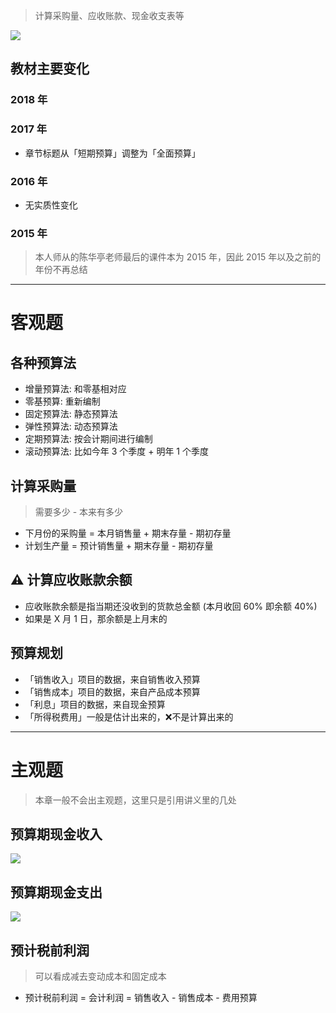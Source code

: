 > 计算采购量、应收账款、现金收支表等

![][image-1]

## 教材主要变化
### 2018 年
### 2017 年
- 章节标题从「短期预算」调整为「全面预算」
### 2016 年
- 无实质性变化
### 2015 年
> 本人师从的陈华亭老师最后的课件本为 2015 年，因此 2015 年以及之前的年份不再总结

---- 
# 客观题
## 各种预算法
- 增量预算法: 和零基相对应
- 零基预算: 重新编制
- 固定预算法: 静态预算法
- 弹性预算法: 动态预算法
- 定期预算法: 按会计期间进行编制
- 滚动预算法: 比如今年 3 个季度 + 明年 1 个季度

## 计算采购量
> 需要多少 - 本来有多少
- 下月份的采购量 = 本月销售量 + 期末存量 - 期初存量
- 计划生产量 = 预计销售量 + 期末存量 - 期初存量

## ⚠️ 计算应收账款余额
- 应收账款余额是指当期还没收到的货款总金额 (本月收回 60% 即余额 40%)
- 如果是 X 月 1 日，那余额是上月末的

## 预算规划
- 「销售收入」项目的数据，来自销售收入预算
- 「销售成本」项目的数据，来自产品成本预算
- 「利息」项目的数据，来自现金预算
- 「所得税费用」一般是估计出来的，❌不是计算出来的

---- 
# 主观题
> 本章一般不会出主观题，这里只是引用讲义里的几处

## 预算期现金收入  
![][image-2]

## 预算期现金支出
![][image-3]

## 预计税前利润
> 可以看成减去变动成本和固定成本
- 预计税前利润 = 会计利润 = 销售收入 - 销售成本 - 费用预算

[image-1]:	https://ws4.sinaimg.cn/large/006tNc79gy1fq311nkro0j30dl06gtad.jpg
[image-2]:	https://ws4.sinaimg.cn/large/006tNbRwgy1fq30kpurxij31ak0meae4.jpg
[image-3]:	https://ws1.sinaimg.cn/large/006tNc79ly1fq30pci1dij31aw0ucn2y.jpg